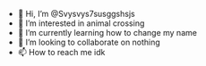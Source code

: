 - 👋 Hi, I’m @Svysvys7susggshsjs
- 👀 I’m interested in animal crossing
- 🌱 I’m currently learning how to change my name
- 💞️ I’m looking to collaborate on nothing
- 📫 How to reach me idk

<!---
Svysvys7susggshsjs/Svysvys7susggshsjs is a ✨ special ✨ repository because its `README.md` (this file) appears on your GitHub profile.
You can click the Preview link to take a look at your changes.
--->
